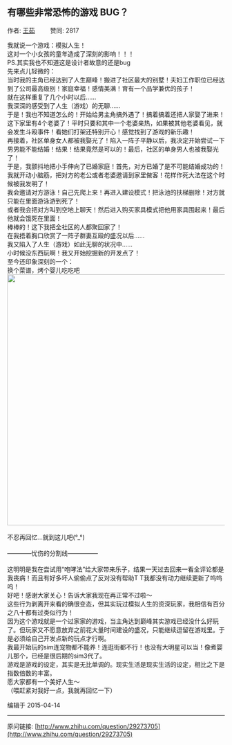 ## 有哪些非常恐怖的游戏 BUG？

作者: [王茹](http://www.zhihu.com/people/wang-ru-64)&nbsp;&nbsp;&nbsp;&nbsp;&nbsp;&nbsp;&nbsp;&nbsp; 赞同: 2817


我就说一个游戏：模拟人生！<br>这对一个小女孩的童年造成了深刻的影响！！！<br>PS.其实我也不知道这是设计者故意的还是bug<br>先来点儿轻微的：<br>当时我的主角已经达到了人生巅峰！搬进了社区最大的别墅！夫妇工作职位已经达到了公司最高级别！家庭幸福！感情美满！育有一个品学兼优的孩子！<br>就在这样重复了几个小时以后……<br>我深深的感受到了人生（游戏）的无聊……<br>于是！我也不知道怎么的！开始给男主角搞外遇了！搞着搞着还把人家娶了进来！这下家里有4个老婆了！平时只要和其中一个老婆亲热，如果被其他老婆看见，就会发生斗殴事件！看她们打架还特别开心！感觉找到了游戏的新乐趣！<br>再接着，社区单身女人都被我娶光了！陷入一阵子平静以后，我决定开始尝试一下男男能不能结婚！结果！结果竟然是可以的！最后，社区的单身男人也被我娶光了！<br>于是，我颤抖地把小手伸向了已婚家庭！首先，对方已婚了是不可能结婚成功的！我就开动小脑筋，把对方的老公或者老婆邀请到家里做客！花样作死大法在这个时候被我发明了！<br>我会邀请对方游泳！自己先爬上来！再进入建设模式！把泳池的扶梯删除！对方就只能在里面游泳游到死了！<br>或者我会把对方叫到空地上聊天！然后进入购买家具模式把他用家具围起来！最后他就会饿死在里面！<br>棒棒的！这下我把全社区的人都聚回家了！<br>在我捂着胸口欣赏了一阵子群妻互殴的盛况以后……<br>我又陷入了人生（游戏）如此无聊的状况中……<br>小时候没东西玩啊！我又开始挖掘新的开发点了！<br>至今还印象深刻的一个：<br>换个菜谱，烤个婴儿吃吃吧<br><img data-rawheight="435" data-rawwidth="580" src="http://pic3.zhimg.com/6f38b9455994f2bcf865e17707dfecce_b.jpg" class="origin_image zh-lightbox-thumb" width="580" data-original="http://pic3.zhimg.com/6f38b9455994f2bcf865e17707dfecce_r.jpg"><br><br>不忍再回忆…就到这儿吧(°_°)<br><br>————忧伤的分割线—————<br><br>这明明是我在尝试用“咆哮法”给大家带来乐子，结果一天过去回来一看全评论都是我丧病！而且有好多坏人偷偷点了反对没有帮助T T我都没有动力继续更新了呜呜呜！<br>好吧！感谢大家关心！告诉大家我现在再正常不过啦～<br>这些行为剥离开来看的确很变态，但其实玩过模拟人生的资深玩家，我相信有百分之八十都有过类似行为！<br>因为这个游戏就是一个过家家的游戏，当主角达到巅峰其实游戏已经没什么好玩了。但玩家又不愿意放弃之前花大量时间建设的盛况，只能继续逗留在游戏里。于是必须给自己开发点新的玩点才行啊。<br>我最开始玩的sim连宠物都不能养！连逛街都不行！也没有大明星可以当！像煮婴儿那个，已经是很后期的sim3代了。<br>游戏是游戏的设定，其实是无比单调的。现实生活是现实生活的设定，相比之下是指数倍数的丰富。<br>愿大家都有一个美好人生～<br>（喂赶紧对我好一点，我就再回忆一下）



编辑于 2015-04-14



---
原问链接: [http://www.zhihu.com/question/29273705](http://www.zhihu.com/question/29273705)